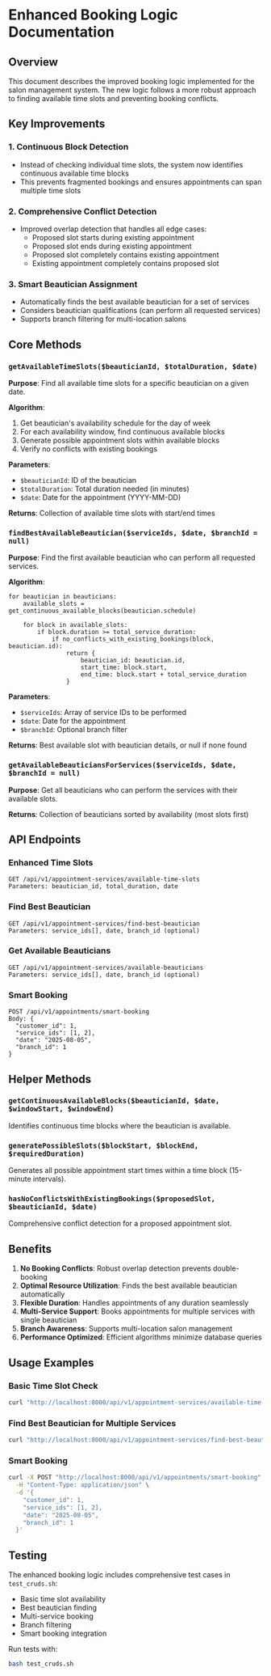 # Enhanced Booking Logic Documentation

## Overview

This document describes the improved booking logic implemented for the salon management system. The new logic follows a more robust approach to finding available time slots and preventing booking conflicts.

## Key Improvements

### 1. Continuous Block Detection
- Instead of checking individual time slots, the system now identifies continuous available time blocks
- This prevents fragmented bookings and ensures appointments can span multiple time slots

### 2. Comprehensive Conflict Detection
- Improved overlap detection that handles all edge cases:
  - Proposed slot starts during existing appointment
  - Proposed slot ends during existing appointment  
  - Proposed slot completely contains existing appointment
  - Existing appointment completely contains proposed slot

### 3. Smart Beautician Assignment
- Automatically finds the best available beautician for a set of services
- Considers beautician qualifications (can perform all requested services)
- Supports branch filtering for multi-location salons

## Core Methods

### `getAvailableTimeSlots($beauticianId, $totalDuration, $date)`

**Purpose**: Find all available time slots for a specific beautician on a given date.

**Algorithm**:
1. Get beautician's availability schedule for the day of week
2. For each availability window, find continuous available blocks
3. Generate possible appointment slots within available blocks
4. Verify no conflicts with existing bookings

**Parameters**:
- `$beauticianId`: ID of the beautician
- `$totalDuration`: Total duration needed (in minutes)
- `$date`: Date for the appointment (YYYY-MM-DD)

**Returns**: Collection of available time slots with start/end times

### `findBestAvailableBeautician($serviceIds, $date, $branchId = null)`

**Purpose**: Find the first available beautician who can perform all requested services.

**Algorithm**:
```
for beautician in beauticians:
    available_slots = get_continuous_available_blocks(beautician.schedule)
    
    for block in available_slots:
        if block.duration >= total_service_duration:
            if no_conflicts_with_existing_bookings(block, beautician.id):
                return {
                    beautician_id: beautician.id,
                    start_time: block.start,
                    end_time: block.start + total_service_duration
                }
```

**Parameters**:
- `$serviceIds`: Array of service IDs to be performed
- `$date`: Date for the appointment
- `$branchId`: Optional branch filter

**Returns**: Best available slot with beautician details, or null if none found

### `getAvailableBeauticiansForServices($serviceIds, $date, $branchId = null)`

**Purpose**: Get all beauticians who can perform the services with their available slots.

**Returns**: Collection of beauticians sorted by availability (most slots first)

## API Endpoints

### Enhanced Time Slots
```
GET /api/v1/appointment-services/available-time-slots
Parameters: beautician_id, total_duration, date
```

### Find Best Beautician
```
GET /api/v1/appointment-services/find-best-beautician
Parameters: service_ids[], date, branch_id (optional)
```

### Get Available Beauticians
```
GET /api/v1/appointment-services/available-beauticians
Parameters: service_ids[], date, branch_id (optional)
```

### Smart Booking
```
POST /api/v1/appointments/smart-booking
Body: {
  "customer_id": 1,
  "service_ids": [1, 2],
  "date": "2025-08-05",
  "branch_id": 1
}
```

## Helper Methods

### `getContinuousAvailableBlocks($beauticianId, $date, $windowStart, $windowEnd)`
Identifies continuous time blocks where the beautician is available.

### `generatePossibleSlots($blockStart, $blockEnd, $requiredDuration)`
Generates all possible appointment start times within a time block (15-minute intervals).

### `hasNoConflictsWithExistingBookings($proposedSlot, $beauticianId, $date)`
Comprehensive conflict detection for a proposed appointment slot.

## Benefits

1. **No Booking Conflicts**: Robust overlap detection prevents double-booking
2. **Optimal Resource Utilization**: Finds the best available beautician automatically
3. **Flexible Duration**: Handles appointments of any duration seamlessly
4. **Multi-Service Support**: Books appointments for multiple services with single beautician
5. **Branch Awareness**: Supports multi-location salon management
6. **Performance Optimized**: Efficient algorithms minimize database queries

## Usage Examples

### Basic Time Slot Check
```bash
curl "http://localhost:8000/api/v1/appointment-services/available-time-slots?beautician_id=1&total_duration=45&date=2025-08-05"
```

### Find Best Beautician for Multiple Services
```bash
curl "http://localhost:8000/api/v1/appointment-services/find-best-beautician?service_ids[]=1&service_ids[]=2&date=2025-08-05"
```

### Smart Booking
```bash
curl -X POST "http://localhost:8000/api/v1/appointments/smart-booking" \
  -H "Content-Type: application/json" \
  -d '{
    "customer_id": 1,
    "service_ids": [1, 2],
    "date": "2025-08-05",
    "branch_id": 1
  }'
```

## Testing

The enhanced booking logic includes comprehensive test cases in `test_cruds.sh`:
- Basic time slot availability
- Best beautician finding
- Multi-service booking
- Branch filtering
- Smart booking integration

Run tests with:
```bash
bash test_cruds.sh
```
